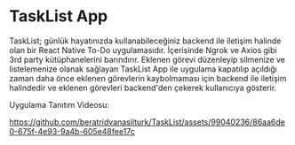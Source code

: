# TaskList App
TaskList; günlük hayatınızda kullanabileceğiniz backend ile iletişim halinde olan bir React Native To-Do uygulamasıdır.
İçerisinde Ngrok ve Axios gibi 3rd party kütüphanelerini barındırır.
Eklenen görevi düzenleyip silmenize ve listelemenize olanak sağlayan TaskList App ile uygulama kapatılıp açıldığı zaman daha önce eklenen görevlerin kaybolmaması için backend ile iletişim halindedir ve eklenen görevleri backend'den çekerek kullanıcıya gösterir.

Uygulama Tanıtım Videosu:



https://github.com/beratridvanasilturk/TaskList/assets/99040236/86aa6de0-675f-4e93-9a4b-605e48fee17c

